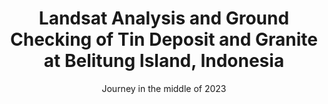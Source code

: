 ---
layout: post
title: "Landsat Analysis and Ground Checking of Tin Deposit and Granite at Belitung Island, Indonesia"
subtitle: "Journey in the middle of 2023"
background: '/img/posts/2023-01-07-Tes5/bg.jpg'
---